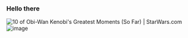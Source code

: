 ### Hello there
<img src="https://lumiere-a.akamaihd.net/v1/images/628cdaa1dbbde50001de0bd3-image_6c311046.jpeg" alt="10 of Obi-Wan Kenobi&#39;s Greatest Moments (So Far) | StarWars.com"/>![image](https://user-images.githubusercontent.com/125479258/223826318-19cd8a65-fbe3-43f3-a546-7f5ec6e35186.png)

